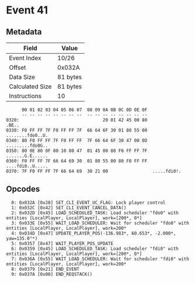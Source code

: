 # Event 41

## Metadata

| Field           | Value    |
|-----------------|----------|
| Event Index     | 10/26    |
| Offset          | 0x032A   |
| Data Size       | 81 bytes |
| Calculated Size | 81 bytes |
| Instructions    | 10       |

```
      00 01 02 03 04 05 06 07  08 09 0A 0B 0C 0D 0E 0F
      -- -- -- -- -- -- -- --  -- -- -- -- -- -- -- --
0320:                                20 01 42 45 00 80             .BE..
0330: F0 FF FF 7F F0 FF FF 7F  66 64 6F 30 01 80 55 00  ........fdo0..U.
0340: 80 F0 FF FF 7F F0 FF FF  7F 66 64 6F 30 47 00 0D  .........fdo0G..
0350: 80 0E 80 0F 80 10 80 47  01 45 00 80 F0 FF FF 7F  .......G.E......
0360: F0 FF FF 7F 66 64 69 30  01 80 55 00 80 F0 FF FF  ....fdi0..U.....
0370: 7F F0 FF FF 7F 66 64 69  30 21 00                 .....fdi0!.     
```

## Opcodes

```
  0: 0x032A [0x20] SET_CLI_EVENT_UC_FLAG: Lock player control
  1: 0x032C [0x42] SET_CLI_EVENT_CANCEL_DATA()
  2: 0x032D [0x45] LOAD_SCHEDULED_TASK: Load scheduler "fdo0" with entities [LocalPlayer, LocalPlayer], work=[200*, 0*]
  3: 0x033E [0x55] WAIT_LOAD_SCHEDULER: Wait for scheduler "fdo0" with entities [LocalPlayer, LocalPlayer], work=200*
  4: 0x034D [0x47] UPDATE_PLAYER_POS(-136.983*, 60.653*, -2.000*, yaw=135.0°*)
  5: 0x0357 [0x47] WAIT_PLAYER_POS_UPDATE
  6: 0x0359 [0x45] LOAD_SCHEDULED_TASK: Load scheduler "fdi0" with entities [LocalPlayer, LocalPlayer], work=[200*, 0*]
  7: 0x036A [0x55] WAIT_LOAD_SCHEDULER: Wait for scheduler "fdi0" with entities [LocalPlayer, LocalPlayer], work=200*
  8: 0x0379 [0x21] END_EVENT
  9: 0x037A [0x00] END_REQSTACK()
```
